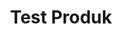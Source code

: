 ---
layout: post
title: Test Produk
description: Lorem ipsum dolor sit amet, consectetur adipiscing elit, sed do eiusmod tempor incididunt ut labore et dolore magna aliqua.
price: '20.000'
sizes:
  - S
  - M
  - L
styles:
  - name: Black
    color: '#000'
    image_path: /assets/images/placeholder.png
featured_image_path: /assets/images/placeholder.png
facebook_image_path: /assets/images/placeholder.png
---